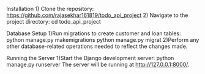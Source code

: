 Installation
      1) Clone the repository:
          https://github.com/rajasekhar161819/todo_api_project
      2) Navigate to the project directory:
          cd todo_api_project

Database Setup
       1)Run migrations to create customer and loan tables:
            python manage.py makemigrations
            python manage.py migrat
       2)Perform any other database-related operations needed to reflect the changes made.

Running the Server
       1)Start the Django development server:
              python manage.py runserver
        The server will be running at http://127.0.0.1:8000/.

